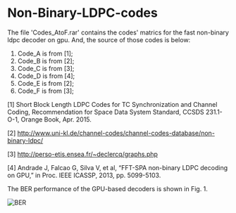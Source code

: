 # Non-Binary-LDPC-codes
The file 'Codes_AtoF.rar' contains the codes' matrics for the fast non-binary ldpc decoder on gpu. 
And, the source of those codes is below:

1. Code_A is from [1];
2. Code_B is from [2];
3. Code_C is from [3];
4. Code_D is from [4];
5. Code_E is from [2];
6. Code_F is from [3];

[1] Short Block Length LDPC Codes for TC Synchronization and Channel Coding, Recommendation for Space Data System Standard, CCSDS
231.1-O-1, Orange Book, Apr. 2015.

[2] http://www.uni-kl.de/channel-codes/channel-codes-database/non-binary-ldpc/

[3] http://perso-etis.ensea.fr/~declercq/graphs.php

[4] Andrade J, Falcao G, Silva V, et al, “FFT-SPA non-binary LDPC decoding on GPU,” in Proc. IEEE ICASSP, 2013, pp. 5099-5103.

The BER performance of the GPU-based decoders is shown in Fig. 1.

![BER](https://github.com/Liubusy/Non-Binary-LDPC-codes/blob/master/streams.jpg)
